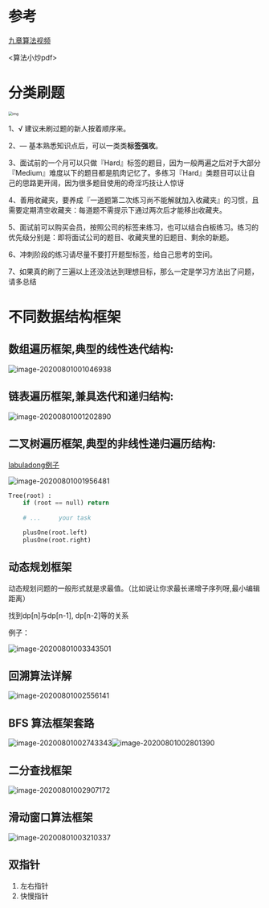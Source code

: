 # 参考

[九章算法视频](https://www.bilibili.com/video/BV1i64y1u7Me/)

<算法小炒pdf>



# 分类刷题

<img src="/img/in-post/20_07/v2-58b8892ba8db8bb452db88ec329e1dcd_1440w-20200808155245207.jpg" alt="img" style="zoom:50%;" />



1、√ 建议未刷过题的新人按着顺序来。 

2、— 基本熟悉知识点后，可以一类类**标签强攻**。

3、面试前的一个月可以只做『Hard』标签的题目，因为一般两遍之后对于大部分『Medium』难度以下的题目都是肌肉记忆了。多练习『Hard』类题目可以让自己的思路更开阔，因为很多题目使用的奇淫巧技让人惊讶

4、善用收藏夹，要养成『一道题第二次练习尚不能解就加入收藏夹』的习惯，且需要定期清空收藏夹：每道题不需提示下通过两次后才能移出收藏夹。

5、面试前可以购买会员，按照公司的标签来练习，也可以结合白板练习。练习的优先级分别是：即将面试公司的题目、收藏夹里的旧题目、剩余的新题。

6、冲刺阶段的练习请尽量不要打开题型标签，给自己思考的空间。

7、如果真的刷了三遍以上还没法达到理想目标，那么一定是学习方法出了问题，请多总结



# 不同数据结构框架

## 数组遍历框架,典型的线性迭代结构:

![image-20200801001046938](/img/in-post/20_07/image-20200801001046938.png)

## 链表遍历框架,兼具迭代和递归结构:

![image-20200801001202890](/img/in-post/20_07/image-20200801001202890.png)

## 二叉树遍历框架,典型的非线性递归遍历结构:

[labuladong例子](https://leetcode-cn.com/problems/same-tree/solution/xie-shu-suan-fa-de-tao-lu-kuang-jia-by-wei-lai-bu-/)

![image-20200801001956481](/img/in-post/20_07/image-20200801001956481.png)

```python
Tree(root) :
    if (root == null) return
    
    # ...     your task

    plusOne(root.left)
    plusOne(root.right)
```



## 动态规划框架

动态规划问题的一般形式就是求最值。（比如说让你求最⻓递增子序列呀,最小编辑距离）

找到dp[n]与dp[n-1], dp[n-2]等的关系

例子：

![image-20200801003343501](/img/in-post/20_07/image-20200801003343501.png)

## 回溯算法详解

![image-20200801002556141](/img/in-post/20_07/image-20200801002556141.png)



## BFS 算法框架套路

![image-20200801002743343](/img/in-post/20_07/image-20200801002743343.png)![image-20200801002801390](/img/in-post/20_07/image-20200801002801390.png)

## 二分查找框架

![image-20200801002907172](/img/in-post/20_07/image-20200801002907172.png)

## 滑动窗口算法框架

![image-20200801003210337](/img/in-post/20_07/image-20200801003210337.png)

## 双指针

1. 左右指针
2. 快慢指针































